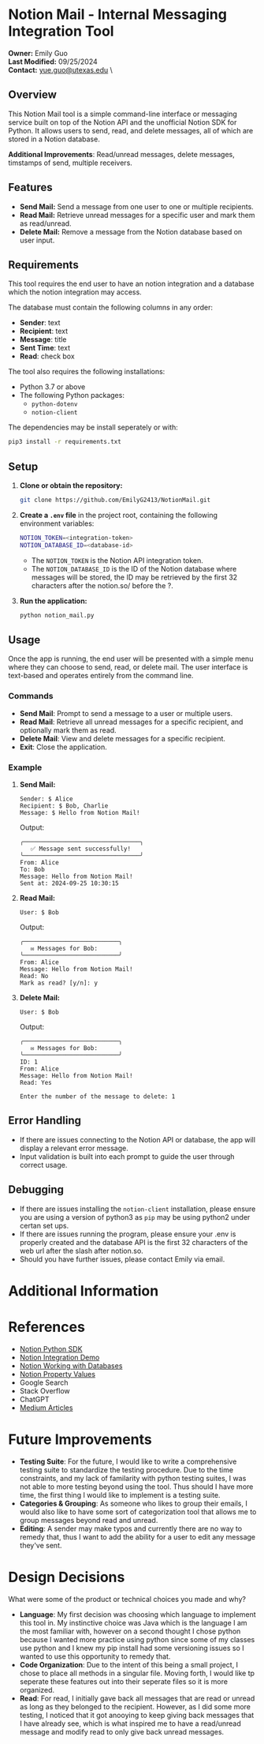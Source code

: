 # Notion Mail - Internal Messaging Integration Tool

**Owner:** Emily Guo \
**Last Modified:** 09/25/2024 \
**Contact:** [yue.guo@utexas.edu](mailto:yue.guo@utexas.edu) \

## Overview

This Notion Mail tool is a simple command-line interface or messaging service built on top of the Notion API and the unofficial Notion SDK for Python. It allows users to send, read, and delete messages, all of which are stored in a Notion database.

**Additional Improvements**: Read/unread messages, delete messages, timstamps of send, multiple receivers.

## Features

- **Send Mail:** Send a message from one user to one or multiple recipients.
- **Read Mail:** Retrieve unread messages for a specific user and mark them as read/unread.
- **Delete Mail:** Remove a message from the Notion database based on user input.

## Requirements

This tool requires the end user to have an notion integration and a database which the notion integration may access.

The database must contain the following columns in any order:
- **Sender**: text
- **Recipient**: text
- **Message**: title
- **Sent Time**: text
- **Read**: check box

The tool also requires the following installations:
- Python 3.7 or above
- The following Python packages:
  - `python-dotenv`
  - `notion-client`

The dependencies may be install seperately or with:

```bash
pip3 install -r requirements.txt
```

## Setup

1. **Clone or obtain the repository:**
   ```bash
   git clone https://github.com/EmilyG2413/NotionMail.git
   ```

2. **Create a `.env` file** in the project root, containing the following environment variables:

   ```bash
   NOTION_TOKEN=<integration-token>
   NOTION_DATABASE_ID=<database-id>
   ```

   - The `NOTION_TOKEN` is the Notion API integration token.
   - The `NOTION_DATABASE_ID` is the ID of the Notion database where messages will be stored, the ID may be retrieved by the first 32 characters after the notion.so/ before the ?.

3. **Run the application:**
   ```bash
   python notion_mail.py
   ```

## Usage

Once the app is running, the end user will be presented with a simple menu where they can choose to send, read, or delete mail. The user interface is text-based and operates entirely from the command line.

### Commands

- **Send Mail**: Prompt to send a message to a user or multiple users.
- **Read Mail**: Retrieve all unread messages for a specific recipient, and optionally mark them as read.
- **Delete Mail**: View and delete messages for a specific recipient.
- **Exit**: Close the application.

### Example

1. **Send Mail:**
   ```
   Sender: $ Alice
   Recipient: $ Bob, Charlie
   Message: $ Hello from Notion Mail!
   ```

   Output:
   ```
   ╭─────────────────────────────────╮
      ✅ Message sent successfully!
   ╰─────────────────────────────────╯
   From: Alice
   To: Bob
   Message: Hello from Notion Mail!
   Sent at: 2024-09-25 10:30:15
   ```

2. **Read Mail:**
   ```
   User: $ Bob
   ```

   Output:
   ```
   ╭───────────────────────────╮
      ✉ Messages for Bob:
   ╰───────────────────────────╯
   From: Alice
   Message: Hello from Notion Mail!
   Read: No
   Mark as read? [y/n]: y
   ```

3. **Delete Mail:**
   ```
   User: $ Bob
   ```

   Output:
   ```
   ╭───────────────────────────╮
      ✉ Messages for Bob:
   ╰───────────────────────────╯
   ID: 1
   From: Alice
   Message: Hello from Notion Mail!
   Read: Yes

   Enter the number of the message to delete: 1
   ```

## Error Handling

- If there are issues connecting to the Notion API or database, the app will display a relevant error message.
- Input validation is built into each prompt to guide the user through correct usage.

## Debugging

- If there are issues installing the `notion-client` installation, please ensure you are using a version of python3 as `pip` may be using python2 under certan set ups.
- If there are issues running the program, please ensure your .env is properly created and the database API is the first 32 characters of the web url after the slash after notion.so.
- Should you have further issues, please contact Emily via email.

# Additional Information
# References
- [Notion Python SDK](https://github.com/ramnes/notion-sdk-py)
- [Notion Integration Demo](https://developers.notion.com/docs/create-a-notion-integration#give-your-integration-page-permissions)
- [Notion Working with Databases](https://developers.notion.com/docs/working-with-databases#adding-pages-to-a-database)
- [Notion Property Values](https://developers.notion.com/reference/property-value-object#title-property-values)
- Google Search
- Stack Overflow
- ChatGPT
- [Medium Articles](https://medium.com/@plasmak_/how-to-create-a-notion-page-using-python-9994bf01299)

# Future Improvements
- **Testing Suite**: For the future, I would like to write a comprehensive testing suite to standardize the testing procedure. Due to the time constraints, and my lack of familarity with python testing suites, I was not able to more testing beyond using the tool. Thus should I have more time, the first thing I would like to implement is a testing suite.
- **Categories & Grouping**: As someone who likes to group their emails, I would also like to have some sort of categorization tool that allows me to group messages beyond read and unread.
- **Editing**: A sender may make typos and currently there are no way to remedy that, thus I want to add the ability for a user to edit any message they've sent.

# Design Decisions
What were some of the product or technical choices you made and why?
- **Language**: My first decision was choosing which language to implement this tool in. My instinctive choice was Java which is the language I am the most familiar with, however on a second thought I chose python because I wanted more practice using python since some of my classes use python and I knew my pip install had some versioning issues so I wanted to use this opportunity to remedy that.
- **Code Organization**: Due to the intent of this being a small project, I chose to place all methods in a singular file. Moving forth, I would like tp seperate these features out into their seperate files so it is more organized.
- **Read**: For read, I initially gave back all messages that are read or unread as long as they belonged to the recipient. However, as I did some more testing, I noticed that it got anooying to keep giving back messages that I have already see, which is what inspired me to have a read/unread message and modify read to only give back unread messages.